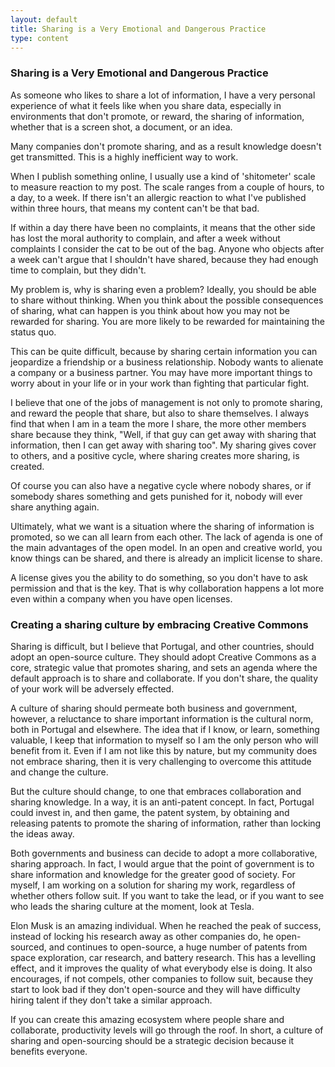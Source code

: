 ```yaml
---
layout: default
title: Sharing is a Very Emotional and Dangerous Practice
type: content
---
```


### Sharing is a Very Emotional and Dangerous Practice

As someone who likes to share a lot of information, I have a very personal experience of what it feels like when you share data, especially in environments that don't promote, or reward, the sharing of information, whether that is a screen shot, a document, or an idea.

Many companies don't promote sharing, and as a result knowledge doesn't get transmitted. This is a highly inefficient way to work.

When I publish something online, I usually use a kind of 'shitometer' scale to measure reaction to my post. The scale ranges from a couple of hours, to a day, to a week. If there isn't an allergic reaction to what I've published within three hours, that means my content can't be that bad.

If within a day there have been no complaints, it means that the other side has lost the moral authority to complain, and after a week without complaints I consider the cat to be out of the bag. Anyone who objects after a week can't argue that I shouldn't have shared, because they had enough time to complain, but they didn't.

My problem is, why is sharing even a problem? Ideally, you should be able to share without thinking. When you think about the possible consequences of sharing, what can happen is you think about how you may not be rewarded for sharing. You are more likely to be rewarded for maintaining the status quo.

This can be quite difficult, because by sharing certain information you can jeopardize a friendship or a business relationship. Nobody wants to alienate a company or a business partner.  You may have more important things to worry about in your life or in your work than fighting that particular fight.

I believe that one of the jobs of management is not only to promote sharing, and reward the people that share, but also to share themselves. I always find that when I am in a team the more I share, the more other members share because they think, "Well, if that guy can get away with sharing that information, then I can get away with sharing too". My sharing gives cover to others, and a positive cycle, where sharing creates more sharing, is created.

Of course you can also have a negative cycle where nobody shares, or if somebody shares something and gets punished for it, nobody will ever share anything again.

Ultimately, what we want is a situation where the sharing of information is promoted, so we can all learn from each other. The lack of agenda is one of the main advantages of the open model. In an open and creative world, you know things can be shared, and there is already an implicit license to share.

A license gives you the ability to do something, so you don't have to ask permission and that is the key. That is why collaboration happens a lot more even within a company when you have open licenses.

### Creating a sharing culture by embracing Creative Commons

Sharing is difficult, but I believe that Portugal, and other countries, should adopt an open-source culture. They should adopt Creative Commons as a core, strategic value that promotes sharing, and sets an agenda where the default approach is to share and collaborate. If you don't share, the quality of your work will be adversely effected.

A culture of sharing should permeate both business and government, however, a reluctance to share important information is the cultural norm, both in Portugal and elsewhere. The idea that if I know, or learn, something valuable, I keep that information to myself so I am the only person who will benefit from it. Even if I am not like this by nature, but my community does not embrace sharing, then it is very challenging to overcome this attitude and change the culture.

But the culture should change, to one that embraces collaboration and sharing knowledge. In a way, it is an anti-patent concept. In fact, Portugal could invest in, and then game, the patent system, by obtaining and releasing patents to promote the sharing of information, rather than locking the ideas away.

Both governments and business can decide to adopt a more collaborative, sharing approach. In fact, I would argue that the point of government is to share information and knowledge for the greater good of society.  For myself, I am working on a solution for sharing my work, regardless of whether others follow suit.  If you want to take the lead, or if you want to see who leads the sharing culture at the moment, look at Tesla.

Elon Musk is an amazing individual. When he reached the peak of success, instead of locking his research away as other companies do, he open-sourced, and continues to open-source, a huge number of patents from space exploration, car research, and battery research. This has a levelling effect, and it improves the quality of what everybody else is doing. It also encourages, if not compels, other companies to follow suit, because they start to look bad if they don't open-source and they will have difficulty hiring talent if they don't take a similar approach.

If you can create this amazing ecosystem where people share and collaborate, productivity levels will go through the roof. In short, a culture of sharing and open-sourcing should be a strategic decision because it benefits everyone.
